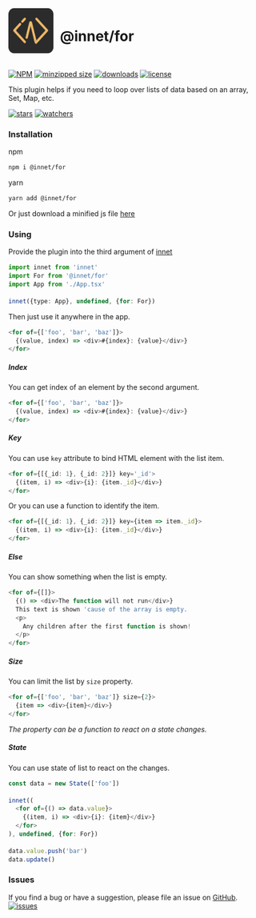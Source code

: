 <img src="https://raw.githubusercontent.com/d8corp/innet/main/logo.svg" align="left" width="90" height="90" alt="InnetJs logo by Mikhail Lysikov">

# &nbsp; @innet/for

&nbsp;

[![NPM](https://img.shields.io/npm/v/@innet/for.svg)](https://github.com/d8corp/innet-for/blob/main/CHANGELOG.md)
[![minzipped size](https://img.shields.io/bundlephobia/minzip/@innet/for)](https://bundlephobia.com/result?p=@innet/for)
[![downloads](https://img.shields.io/npm/dm/@innet/for.svg)](https://www.npmjs.com/package/@innet/for)
[![license](https://img.shields.io/npm/l/@innet/for)](https://github.com/d8corp/innet-for/blob/main/LICENSE)  

This plugin helps if you need to loop over lists of data based on an array, Set, Map, etc.

[![stars](https://img.shields.io/github/stars/d8corp/innet-for?style=social)](https://github.com/d8corp/innet-for/stargazers)
[![watchers](https://img.shields.io/github/watchers/d8corp/innet-for?style=social)](https://github.com/d8corp/innet-for/watchers)

### Installation
npm
```bash
npm i @innet/for
```
yarn
```bash
yarn add @innet/for
```

Or just download a minified js file
[here](https://github.com/d8corp/innet-for/blob/main/lib/innet-for.min.js)

### Using
Provide the plugin into the third argument of [innet](https://www.npmjs.com/package/innet)
```typescript
import innet from 'innet'
import For from '@innet/for'
import App from './App.tsx'

innet({type: App}, undefined, {for: For})
```
Then just use it anywhere in the app.
```typescript jsx
<for of={['foo', 'bar', 'baz']}>
  {(value, index) => <div>#{index}: {value}</div>}
</for>
```

##### Index
You can get index of an element by the second argument.
```typescript jsx
<for of={['foo', 'bar', 'baz']}>
  {(value, index) => <div>#{index}: {value}</div>}
</for>
```

##### Key
You can use `key` attribute to bind HTML element with the list item.
```typescript jsx
<for of={[{_id: 1}, {_id: 2}]} key='_id'>
  {(item, i) => <div>{i}: {item._id}</div>}
</for>
```

Or you can use a function to identify the item.
```typescript jsx
<for of={[{_id: 1}, {_id: 2}]} key={item => item._id}>
  {(item, i) => <div>{i}: {item._id}</div>}
</for>
```
##### Else
You can show something when the list is empty.
```typescript jsx
<for of={[]}>
  {() => <div>The function will not run</div>}
  This text is shown 'cause of the array is empty.
  <p>
    Any children after the first function is shown!
  </p>
</for>
```
##### Size
You can limit the list by `size` property.
```typescript jsx
<for of={['foo', 'bar', 'baz']} size={2}>
  {item => <div>{item}</div>}
</for>
```
*The property can be a function to react on a state changes.*
##### State
You can use state of list to react on the changes.
```typescript jsx
const data = new State(['foo'])

innet((
  <for of={() => data.value}>
    {(item, i) => <div>{i}: {item}</div>}
  </for>
), undefined, {for: For})

data.value.push('bar')
data.update()
```
### Issues
If you find a bug or have a suggestion, please file an issue on [GitHub](https://github.com/d8corp/innet-for/issues).  
[![issues](https://img.shields.io/github/issues-raw/d8corp/innet-for)](https://github.com/d8corp/innet-for/issues)
